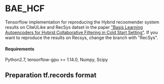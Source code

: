 

# BAE_HCF

Tensorflow implementation for reproducing the Hybrid recoomender system results on CiteULike and RecSys datset in the paper <a href="http://kalman.kaist.ac.kr/assets/papers/MLSP-2.pdf">"Basis Learning Autoencoders for Hybrid Collaborative Filtering in Cold Start Setting"</a>. If you want to reproduce the results on Recsys, change the branch with "RecSys".



#### Requirements

Python2.7, tensorflow-gpu >= 1.14.0, Numpy, Scipy



## Preparation tf.records format

